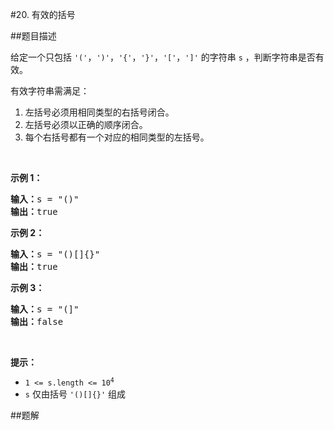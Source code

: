 #20. 有效的括号

##题目描述
<p>给定一个只包括 <code>'('</code>，<code>')'</code>，<code>'{'</code>，<code>'}'</code>，<code>'['</code>，<code>']'</code>&nbsp;的字符串 <code>s</code> ，判断字符串是否有效。</p>

<p>有效字符串需满足：</p>

<ol>
	<li>左括号必须用相同类型的右括号闭合。</li>
	<li>左括号必须以正确的顺序闭合。</li>
	<li>每个右括号都有一个对应的相同类型的左括号。</li>
</ol>

<p>&nbsp;</p>

<p><strong>示例 1：</strong></p>

<pre>
<strong>输入：</strong>s = "()"
<strong>输出：</strong>true
</pre>

<p><strong>示例&nbsp;2：</strong></p>

<pre>
<strong>输入：</strong>s = "()[]{}"
<strong>输出：</strong>true
</pre>

<p><strong>示例&nbsp;3：</strong></p>

<pre>
<strong>输入：</strong>s = "(]"
<strong>输出：</strong>false
</pre>

<p>&nbsp;</p>

<p><strong>提示：</strong></p>

<ul>
	<li><code>1 &lt;= s.length &lt;= 10<sup>4</sup></code></li>
	<li><code>s</code> 仅由括号 <code>'()[]{}'</code> 组成</li>
</ul>

##题解
